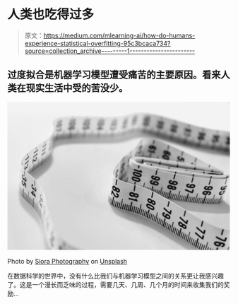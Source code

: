 # 人类也吃得过多

> 原文：<https://medium.com/mlearning-ai/how-do-humans-experience-statistical-overfitting-95c3bcaca734?source=collection_archive---------1----------------------->

## 过度拟合是机器学习模型遭受痛苦的主要原因。看来人类在现实生活中受的苦没少。

![](img/11229da151752078791749a72a84d876.png)

Photo by [Siora Photography](https://unsplash.com/@siora18) on [Unsplash](https://unsplash.com/photos/cixohzDpNIo)

在数据科学的世界中，没有什么比我们与机器学习模型之间的关系更让我感兴趣了。这是一个漫长而乏味的过程，需要几天、几周、几个月的时间来收集我们的奖励…